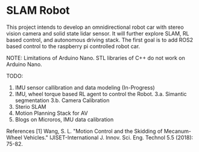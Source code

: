 # SLAM Robot 
This project intends to develop an omnidirectional robot car with stereo vision camera and solid state lidar sensor. It will further explore SLAM, RL based control, and autonomous driving stack. The first goal is to add ROS2 based control to the raspberry pi controlled robot car.

NOTE:
Limitations of Arduino Nano. STL libraries of C++ do not work on Arduino Nano. 

TODO: 
  1. IMU sensor callibration and data modeling (In-Progress)
  2. IMU, wheel torque based RL agent to control the Robot.
  3.a. Simantic segmentation
  3.b. Camera Calibration
  4. Sterio SLAM 
  5. Motion Planning Stack for AV
  6. Blogs on Microros, IMU data calibration
 

References
[1] Wang, S. L. "Motion Control and the Skidding of Mecanum-Wheel Vehicles." IJISET-International J. Innov. Sci. Eng. Technol 5.5 (2018): 75-82.
